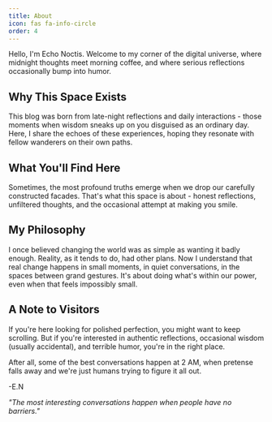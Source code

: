 ```yaml
---
title: About
icon: fas fa-info-circle
order: 4
---
```


Hello, I'm Echo Noctis. Welcome to my corner of the digital universe, where midnight thoughts meet morning coffee, and where serious reflections occasionally bump into humor.

## Why This Space Exists

This blog was born from late-night reflections and daily interactions - those moments when wisdom sneaks up on you disguised as an ordinary day. Here, I share the echoes of these experiences, hoping they resonate with fellow wanderers on their own paths.

## What You'll Find Here

Sometimes, the most profound truths emerge when we drop our carefully constructed facades. That's what this space is about - honest reflections, unfiltered thoughts, and the occasional attempt at making you smile. 

## My Philosophy

I once believed changing the world was as simple as wanting it badly enough. Reality, as it tends to do, had other plans. Now I understand that real change happens in small moments, in quiet conversations, in the spaces between grand gestures. It's about doing what's within our power, even when that feels impossibly small.

## A Note to Visitors

If you're here looking for polished perfection, you might want to keep scrolling. But if you're interested in authentic reflections, occasional wisdom (usually accidental), and terrible humor, you're in the right place.

After all, some of the best conversations happen at 2 AM, when pretense falls away and we're just humans trying to figure it all out.

-E.N

_"The most interesting conversations happen when people have no barriers."_